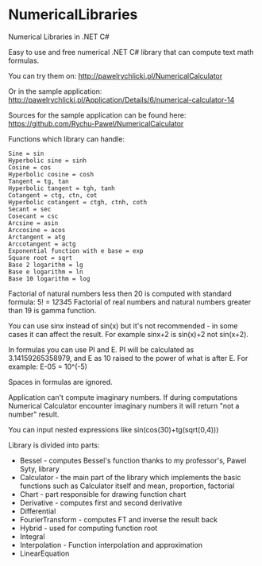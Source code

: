 # NumericalLibraries
Numerical Libraries in .NET C#

Easy to use and free numerical .NET C# library that can compute text math formulas.

You can try them on: http://pawelrychlicki.pl/NumericalCalculator

Or in the sample application: http://pawelrychlicki.pl/Application/Details/6/numerical-calculator-14

Sources for the sample application can be found here: https://github.com/Rychu-Pawel/NumericalCalculator

Functions which library can handle:

    Sine = sin
    Hyperbolic sine = sinh
    Cosine = cos
    Hyperbolic cosine = cosh
    Tangent = tg, tan
    Hyperbolic tangent = tgh, tanh
    Cotangent = ctg, ctn, cot
    Hyperbolic cotangent = ctgh, ctnh, coth
    Secant = sec
    Cosecant = csc
    Arcsine = asin
    Arccosine = acos
    Arctangent = atg
    Arccotangent = actg
    Exponential function with e base = exp
    Square root = sqrt
    Base 2 logarithm = lg
    Base e logarithm = ln
    Base 10 logarithm = log

Factorial of natural numbers less then 20 is computed with standard formula:
5! = 1*2*3*4*5
Factorial of real numbers and natural numbers greater than 19 is gamma function.

You can use sinx instead of sin(x) but it's not recommended - in some cases it can affect the result.
For example sinx+2 is sin(x)+2 not sin(x+2).

In formulas you can use PI and E. PI will be calculated as 3.14159265358979,
and E as 10 raised to the power of what is after E.
For example: E-05 = 10^(-5)

Spaces in formulas are ignored.

Application can't compute imaginary numbers. If during computations
Numerical Calculator encounter imaginary numbers it will return "not a number" result.

You can input nested expressions like sin(cos(30)+tg(sqrt(0,4)))

Library is divided into parts:
* Bessel - computes Bessel's function thanks to my professor's, Pawel Syty, library
* Calculator - the main part of the library which implements the basic functions such as Calculator itself and mean, proportion, factorial
* Chart - part responsible for drawing function chart
* Derivative - computes first and second derivative
* Differential
* FourierTransform - computes FT and inverse the result back
* Hybrid - used for computing function root
* Integral
* Interpolation - Function interpolation and approximation
* LinearEquation

